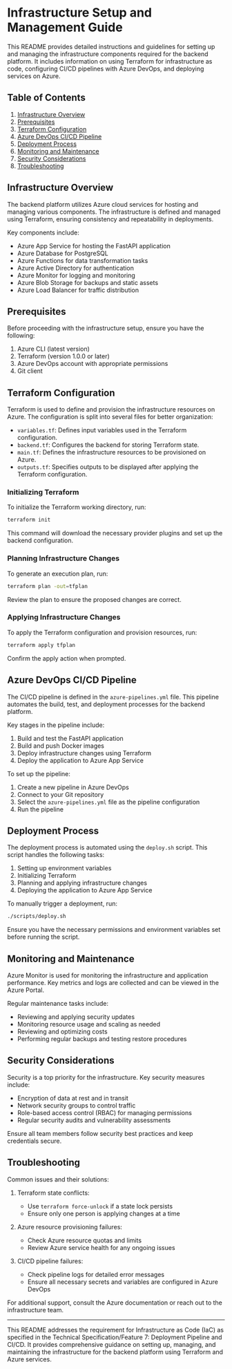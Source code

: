 # Infrastructure Setup and Management Guide

This README provides detailed instructions and guidelines for setting up and managing the infrastructure components required for the backend platform. It includes information on using Terraform for infrastructure as code, configuring CI/CD pipelines with Azure DevOps, and deploying services on Azure.

## Table of Contents

1. [Infrastructure Overview](#infrastructure-overview)
2. [Prerequisites](#prerequisites)
3. [Terraform Configuration](#terraform-configuration)
4. [Azure DevOps CI/CD Pipeline](#azure-devops-cicd-pipeline)
5. [Deployment Process](#deployment-process)
6. [Monitoring and Maintenance](#monitoring-and-maintenance)
7. [Security Considerations](#security-considerations)
8. [Troubleshooting](#troubleshooting)

## Infrastructure Overview

The backend platform utilizes Azure cloud services for hosting and managing various components. The infrastructure is defined and managed using Terraform, ensuring consistency and repeatability in deployments.

Key components include:
- Azure App Service for hosting the FastAPI application
- Azure Database for PostgreSQL
- Azure Functions for data transformation tasks
- Azure Active Directory for authentication
- Azure Monitor for logging and monitoring
- Azure Blob Storage for backups and static assets
- Azure Load Balancer for traffic distribution

## Prerequisites

Before proceeding with the infrastructure setup, ensure you have the following:

1. Azure CLI (latest version)
2. Terraform (version 1.0.0 or later)
3. Azure DevOps account with appropriate permissions
4. Git client

## Terraform Configuration

Terraform is used to define and provision the infrastructure resources on Azure. The configuration is split into several files for better organization:

- `variables.tf`: Defines input variables used in the Terraform configuration.
- `backend.tf`: Configures the backend for storing Terraform state.
- `main.tf`: Defines the infrastructure resources to be provisioned on Azure.
- `outputs.tf`: Specifies outputs to be displayed after applying the Terraform configuration.

### Initializing Terraform

To initialize the Terraform working directory, run:

```bash
terraform init
```

This command will download the necessary provider plugins and set up the backend configuration.

### Planning Infrastructure Changes

To generate an execution plan, run:

```bash
terraform plan -out=tfplan
```

Review the plan to ensure the proposed changes are correct.

### Applying Infrastructure Changes

To apply the Terraform configuration and provision resources, run:

```bash
terraform apply tfplan
```

Confirm the apply action when prompted.

## Azure DevOps CI/CD Pipeline

The CI/CD pipeline is defined in the `azure-pipelines.yml` file. This pipeline automates the build, test, and deployment processes for the backend platform.

Key stages in the pipeline include:
1. Build and test the FastAPI application
2. Build and push Docker images
3. Deploy infrastructure changes using Terraform
4. Deploy the application to Azure App Service

To set up the pipeline:
1. Create a new pipeline in Azure DevOps
2. Connect to your Git repository
3. Select the `azure-pipelines.yml` file as the pipeline configuration
4. Run the pipeline

## Deployment Process

The deployment process is automated using the `deploy.sh` script. This script handles the following tasks:
1. Setting up environment variables
2. Initializing Terraform
3. Planning and applying infrastructure changes
4. Deploying the application to Azure App Service

To manually trigger a deployment, run:

```bash
./scripts/deploy.sh
```

Ensure you have the necessary permissions and environment variables set before running the script.

## Monitoring and Maintenance

Azure Monitor is used for monitoring the infrastructure and application performance. Key metrics and logs are collected and can be viewed in the Azure Portal.

Regular maintenance tasks include:
- Reviewing and applying security updates
- Monitoring resource usage and scaling as needed
- Reviewing and optimizing costs
- Performing regular backups and testing restore procedures

## Security Considerations

Security is a top priority for the infrastructure. Key security measures include:
- Encryption of data at rest and in transit
- Network security groups to control traffic
- Role-based access control (RBAC) for managing permissions
- Regular security audits and vulnerability assessments

Ensure all team members follow security best practices and keep credentials secure.

## Troubleshooting

Common issues and their solutions:

1. Terraform state conflicts:
   - Use `terraform force-unlock` if a state lock persists
   - Ensure only one person is applying changes at a time

2. Azure resource provisioning failures:
   - Check Azure resource quotas and limits
   - Review Azure service health for any ongoing issues

3. CI/CD pipeline failures:
   - Check pipeline logs for detailed error messages
   - Ensure all necessary secrets and variables are configured in Azure DevOps

For additional support, consult the Azure documentation or reach out to the infrastructure team.

---

This README addresses the requirement for Infrastructure as Code (IaC) as specified in the Technical Specification/Feature 7: Deployment Pipeline and CI/CD. It provides comprehensive guidance on setting up, managing, and maintaining the infrastructure for the backend platform using Terraform and Azure services.